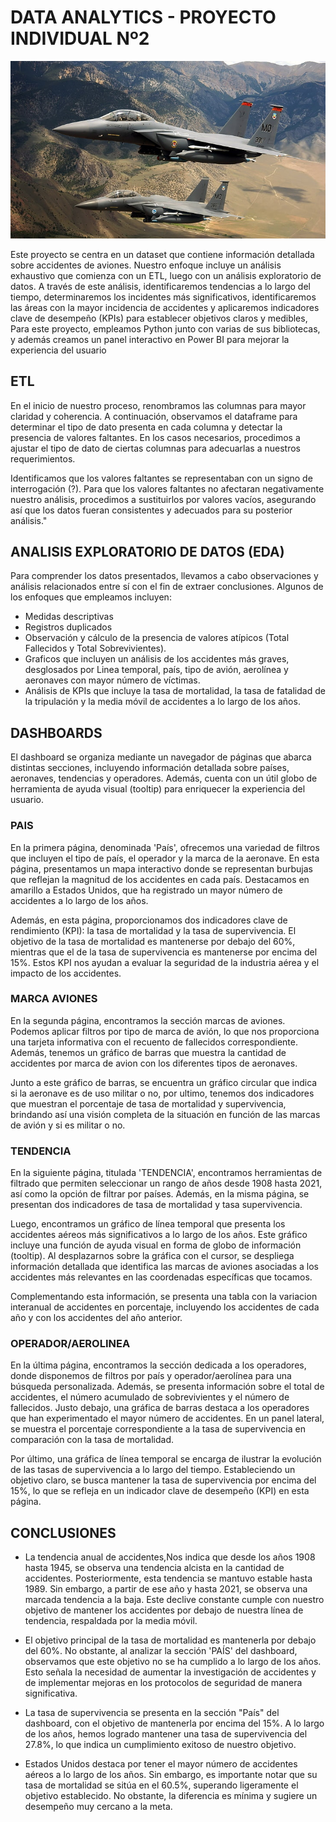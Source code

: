 # DATA ANALYTICS - PROYECTO INDIVIDUAL Nº2

![](Avion.jpg)



Este proyecto se centra en un dataset que contiene información detallada sobre accidentes de aviones. Nuestro enfoque incluye un análisis exhaustivo que comienza con un ETL, luego con un análisis exploratorio de datos. A través de este análisis, identificaremos tendencias a lo largo del tiempo, determinaremos los incidentes más significativos, identificaremos las áreas con la mayor incidencia de accidentes y aplicaremos indicadores clave de desempeño (KPIs) para establecer objetivos claros y medibles, Para este proyecto, empleamos Python junto con varias de sus bibliotecas, y además creamos un panel interactivo en Power BI para mejorar la experiencia del usuario

## ETL

En el inicio de nuestro proceso, renombramos las columnas para mayor claridad y coherencia. A continuación, observamos el dataframe para determinar el tipo de dato presenta en cada columna y detectar la presencia de valores faltantes. En los casos necesarios, procedimos a ajustar el tipo de dato de ciertas columnas para adecuarlas a nuestros requerimientos.

Identificamos que los valores faltantes se representaban con un signo de interrogación (?). Para que los valores faltantes no afectaran negativamente nuestro análisis, procedimos a sustituirlos por valores vacíos, asegurando así que los datos fueran consistentes y adecuados para su posterior análisis."

## ANALISIS EXPLORATORIO DE DATOS (EDA)

Para comprender los datos presentados, llevamos a cabo observaciones y análisis relacionados entre sí con el fin de extraer conclusiones. Algunos de los enfoques que empleamos incluyen:

- Medidas descriptivas
- Registros duplicados
- Observación y cálculo de la presencia de valores atípicos (Total Fallecidos y Total Sobrevivientes).
- Graficos que incluyen un análisis de los accidentes más graves, desglosados por Linea temporal, país, tipo de avión, aerolínea y aeronaves con mayor número de víctimas.
- Análisis de KPIs que incluye la tasa de mortalidad, la tasa de fatalidad de la tripulación y la media móvil de accidentes a lo largo de los años.

## DASHBOARDS

El dashboard se organiza mediante un navegador de páginas que abarca distintas secciones, incluyendo información detallada sobre países, aeronaves, tendencias y operadores. Además, cuenta con un útil globo de herramienta de ayuda visual (tooltip) para enriquecer la experiencia del usuario.

### PAIS

En la primera página, denominada 'País', ofrecemos una variedad de filtros que incluyen el tipo de país, el operador y la marca de la aeronave. En esta página, presentamos un mapa interactivo donde se representan burbujas que reflejan la magnitud de los accidentes en cada país. Destacamos en amarillo a Estados Unidos, que ha registrado un mayor número de accidentes a lo largo de los años.

Además, en esta página, proporcionamos dos indicadores clave de rendimiento (KPI): la tasa de mortalidad y la tasa de supervivencia. El objetivo de la tasa de mortalidad es mantenerse por debajo del 60%, mientras que el de la tasa de supervivencia es mantenerse por encima del 15%. Estos KPI nos ayudan a evaluar la seguridad de la industria aérea y el impacto de los accidentes.

### MARCA AVIONES

En la segunda página, encontramos la sección marcas de aviones. Podemos aplicar filtros por tipo de marca de avión, lo que nos proporciona una tarjeta informativa con el recuento de fallecidos correspondiente. Además, tenemos un gráfico de barras que muestra la cantidad de accidentes por marca de avion con los diferentes tipos de aeronaves.

Junto a este gráfico de barras, se encuentra un gráfico circular que indica si la aeronave es de uso militar o no, por ultimo, tenemos dos indicadores que muestran el porcentaje de tasa de mortalidad y supervivencia, brindando así una visión completa de la situación en función de las marcas de avión y si es militar o no.

### TENDENCIA

En la siguiente página, titulada 'TENDENCIA', encontramos herramientas de filtrado que permiten seleccionar un rango de años desde 1908 hasta 2021, así como la opción de filtrar por países. Además, en la misma página, se presentan dos indicadores de tasa de mortalidad y tasa supervivencia.

Luego, encontramos un gráfico de línea temporal que presenta los accidentes aéreos más significativos a lo largo de los años. Este gráfico incluye una función de ayuda visual en forma de globo de información (tooltip). Al desplazarnos sobre la gráfica con el cursor, se despliega información detallada que identifica las marcas de aviones asociadas a los accidentes más relevantes en las coordenadas específicas que tocamos.

Complementando esta información, se presenta una tabla con la variacion interanual de accidentes en porcentaje, incluyendo los accidentes de cada año y con los accidentes del año anterior.

### OPERADOR/AEROLINEA

En la última página, encontramos la sección dedicada a los operadores, donde disponemos de filtros por país y operador/aerolínea para una búsqueda personalizada. Además, se presenta información sobre el total de accidentes, el número acumulado de sobrevivientes y el número de fallecidos.
Justo debajo, una gráfica de barras destaca a los operadores que han experimentado el mayor número de accidentes. En un panel lateral, se muestra el porcentaje correspondiente a la tasa de supervivencia en comparación con la tasa de mortalidad.

Por último, una gráfica de línea temporal se encarga de ilustrar la evolución de las tasas de supervivencia a lo largo del tiempo. Estableciendo un objetivo claro, se busca mantener la tasa de supervivencia por encima del 15%, lo que se refleja en un indicador clave de desempeño (KPI) en esta página.

## CONCLUSIONES

- La tendencia anual de accidentes,Nos indica que desde los años 1908 hasta 1945, se observa una tendencia alcista en la cantidad de accidentes. Posteriormente, esta tendencia se mantuvo estable hasta 1989. Sin embargo, a partir de ese año y hasta 2021, se observa una marcada tendencia a la baja. Este declive constante cumple con nuestro objetivo de mantener los accidentes por debajo de nuestra línea de tendencia, respaldada por la media móvil. 

- El objetivo principal de la tasa de mortalidad es mantenerla por debajo del 60%. No obstante, al analizar la sección 'PAÍS' del dashboard, observamos que este objetivo no se ha cumplido a lo largo de los años. Esto señala la necesidad de aumentar la investigación de accidentes y de implementar mejoras en los protocolos de seguridad de manera significativa.

- La tasa de supervivencia se presenta en la sección "País" del dashboard, con el objetivo de mantenerla por encima del 15%. A lo largo de los años, hemos logrado mantener una tasa de supervivencia del 27.8%, lo que indica un cumplimiento exitoso de nuestro objetivo.

- Estados Unidos destaca por tener el mayor número de accidentes aéreos a lo largo de los años. Sin embargo, es importante notar que su tasa de mortalidad se sitúa en el 60.5%, superando ligeramente el objetivo establecido. No obstante, la diferencia es mínima y sugiere un desempeño muy cercano a la meta.



